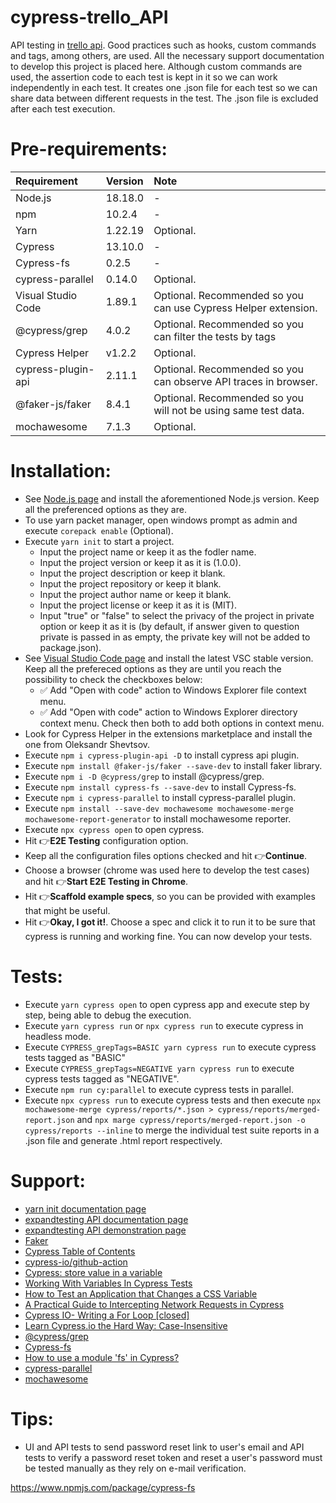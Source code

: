 # cypress-trello_API

API testing in [trello api](https://developer.atlassian.com/cloud/trello/rest/). Good practices such as hooks, custom commands and tags, among others, are used. All the necessary support documentation to develop this project is placed here. Although custom commands are used, the assertion code to each test is kept in it so we can work independently in each test. It creates one .json file for each test so we can share data between different requests in the test. The .json file is excluded after each test execution.  

# Pre-requirements:

| Requirement                   | Version | Note                                                            |
| :---------------------------- |:--------| :---------------------------------------------------------------|
| Node.js                       | 18.18.0 | -                                                               |
| npm                           | 10.2.4  | -                                                               |
| Yarn                          | 1.22.19 | Optional.                                                       |
| Cypress                       | 13.10.0 | -                                                               |
| Cypress-fs                    | 0.2.5   | -                                                               |
| cypress-parallel              | 0.14.0  | Optional.                                                       |
| Visual Studio Code            | 1.89.1  | Optional. Recommended so you can use Cypress Helper extension.  |
| @cypress/grep                 | 4.0.2   | Optional. Recommended so you can filter the tests by tags       |
| Cypress Helper                | v1.2.2  | Optional.                                                       |
| cypress-plugin-api            | 2.11.1  | Optional. Recommended so you can observe API traces in browser. |
| @faker-js/faker               | 8.4.1   | Optional. Recommended so you will not be using same test data.  |
| mochawesome                   | 7.1.3   | Optional.                                                       |

# Installation:

- See [Node.js page](https://nodejs.org/en) and install the aforementioned Node.js version. Keep all the preferenced options as they are.
- To use yarn packet manager, open windows prompt as admin and execute ```corepack enable``` (Optional).
- Execute ```yarn init``` to start a project.
  - Input the project name or keep it as the fodler name.
  - Input the project version or keep it as it is (1.0.0).
  - Input the project description or keep it blank.
  - Input the project repository or keep it blank.
  - Input the project author name or keep it blank.
  - Input the project license or keep it as it is (MIT).
  - Input "true" or "false" to select the privacy of the project in private option or keep it as it is (by default, if answer given to question private is passed in as empty, the private key will not be added to package.json).
- See [Visual Studio Code page](https://code.visualstudio.com/) and install the latest VSC stable version. Keep all the prefereced options as they are until you reach the possibility to check the checkboxes below: 
  - :white_check_mark: Add "Open with code" action to Windows Explorer file context menu. 
  - :white_check_mark: Add "Open with code" action to Windows Explorer directory context menu.
Check then both to add both options in context menu.
- Look for Cypress Helper in the extensions marketplace and install the one from Oleksandr Shevtsov.
- Execute ```npm i cypress-plugin-api -D``` to install cypress api plugin.
- Execute ```npm install @faker-js/faker --save-dev``` to install faker library.
- Execute ```npm i -D @cypress/grep``` to install @cypress/grep.
- Execute ```npm install cypress-fs --save-dev``` to install Cypress-fs.
- Execute ```npm i cypress-parallel``` to install cypress-parallel plugin.
- Execute ```npm install --save-dev mochawesome mochawesome-merge mochawesome-report-generator``` to install mochawesome reporter.
- Execute ```npx cypress open``` to open cypress.
- Hit :point_right:**E2E Testing** configuration option. 
- Keep all the configuration files options checked and hit :point_right:**Continue**.
- Choose a browser (chrome was used here to develop the test cases) and hit :point_right:**Start E2E Testing in Chrome**.
- Hit :point_right:**Scaffold example specs**, so you can be provided with examples that might be useful.
- Hit :point_right:**Okay, I got it!**. Choose a spec and click it to run it to be sure that cypress is running and working fine. You can now develop your tests.

# Tests:

- Execute ```yarn cypress open``` to open cypress app and execute step by step, being able to debug the execution. 
- Execute ```yarn cypress run``` or ```npx cypress run``` to execute cypress in headless mode.
- Execute ```CYPRESS_grepTags=BASIC yarn cypress run``` to execute cypress tests tagged as "BASIC"
- Execute ```CYPRESS_grepTags=NEGATIVE yarn cypress run``` to execute cypress tests tagged as "NEGATIVE".
- Execute ```npm run cy:parallel``` to execute cypress tests in parallel.
- Execute ```npx cypress run``` to execute cypress tests and then execute ```npx mochawesome-merge cypress/reports/*.json > cypress/reports/merged-report.json``` and ```npx marge cypress/reports/merged-report.json -o cypress/reports --inline``` to merge the individual test suite reports in a .json file and generate .html report respectively. 

# Support:

- [yarn init documentation page](https://classic.yarnpkg.com/lang/en/docs/cli/init/)
- [expandtesting API documentation page](https://practice.expandtesting.com/notes/api/api-docs/)
- [expandtesting API demonstration page](https://www.youtube.com/watch?v=bQYvS6EEBZc)
- [Faker](https://fakerjs.dev/guide/)
- [Cypress Table of Contents](https://docs.cypress.io/api/table-of-contents)
- [cypress-io/github-action](https://www.npmjs.com/package/@cypress/github-action#end-to-end-testing)
- [Cypress: store value in a variable](https://stackoverflow.com/questions/69977821/cypress-store-value-in-a-variable)
- [Working With Variables In Cypress Tests](https://www.stevenhicks.me/blog/2020/02/working-with-variables-in-cypress-tests/)
- [How to Test an Application that Changes a CSS Variable](https://www.cypress.io/blog/2020/03/17/how-to-test-an-application-that-changes-css-variable)
- [A Practical Guide to Intercepting Network Requests in Cypress](https://egghead.io/blog/intercepting-network-requests-in-cypress)
- [Cypress IO- Writing a For Loop [closed]](https://stackoverflow.com/questions/52212868/cypress-io-writing-a-for-loop)
- [Learn Cypress.io the Hard Way: Case-Insensitive](https://iterable.com/blog/learn-cypress-io-the-hard-way-case-insensitive/)
- [@cypress/grep](https://www.npmjs.com/package/@cypress/grep)
- [Cypress-fs](https://www.npmjs.com/package/cypress-fs)
- [How to use a module 'fs' in Cypress?](https://stackoverflow.com/a/77250696/10519428)
- [cypress-parallel](https://www.npmjs.com/package/cypress-parallel)
- [mochawesome](https://github.com/adamgruber/mochawesome?tab=readme-ov-file)

# Tips:

- UI and API tests to send password reset link to user's email and API tests to verify a password reset token and reset a user's password must be tested manually as they rely on e-mail verification.



https://www.npmjs.com/package/cypress-fs